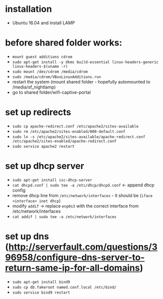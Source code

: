 # installation
* Ubuntu 16.04 and install LAMP
# before shared folder works:
* `mount guest additions cdrom`
* `sudo apt-get install -y dkms build-essential linux-headers-generic linux-headers-$(uname -r)`
* `sudo mount /dev/cdrom /media/cdrom`
* `sudo /media/cdrom/VBoxLinuxAdditions.run`
* restart the system (mount shared folder - hopefully automounted to /media/sf_nightlamp)
* go to shared folder/wifi-captive-portal

# set up redirects
* `sudo cp apache-redirect.conf /etc/apache2/sites-available`
* `sudo rm /etc/apache2/sites-enabled/000-default.conf`
* `sudo ln -s /etc/apache2/sites-available/apache-redirect.conf /etc/apache2/sites-enabled/apache-redirect.conf`
* `sudo service apache2 restart`

# set up dhcp server
* `sudo apt-get install isc-dhcp-server`
* `cat dhcpd.conf | sudo tee -a /etc/dhcp/dhcpd.conf` <- append dhcp config
* remove dhcp line from  `/etc/network/interfaces` - it should be (`iface <interface> inet dhcp`)
* modify `addif` -> replace `enp0s3` with the correct interface from /etc/network/interfaces
* `cat addif | sudo tee -a /etc/network/interfaces`

# set up dns (http://serverfault.com/questions/396958/configure-dns-server-to-return-same-ip-for-all-domains)
* `sudo apt-get install bind9`
* `sudo cp db.fakeroot named.conf.local /etc/bind/`
* `sudo service bind9 restart`
